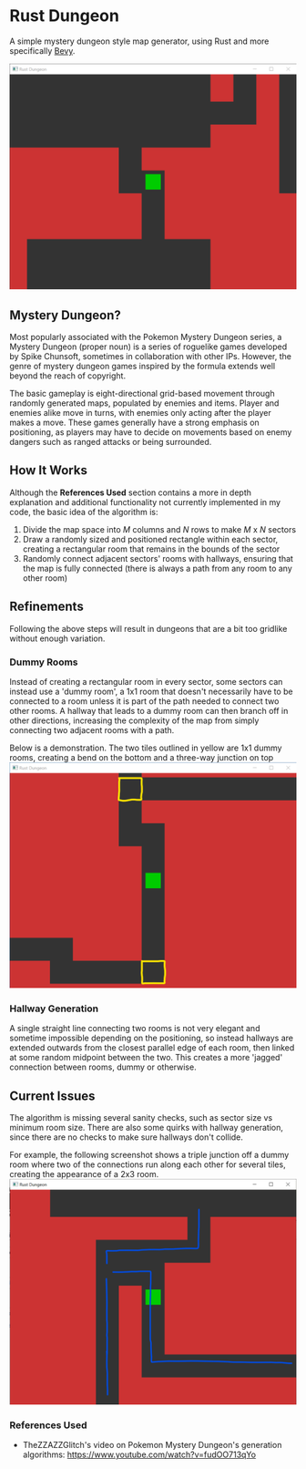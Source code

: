 # Rust Dungeon
A simple mystery dungeon style map generator, using Rust and more specifically [Bevy](https://github.com/bevyengine/bevy).

![Demonstration Screenshot](images/GameScreen.png)

## Mystery Dungeon?
Most popularly associated with the Pokemon Mystery Dungeon series, a Mystery Dungeon (proper noun) is a series of roguelike games developed by Spike Chunsoft, sometimes in collaboration with other IPs. However, the genre of mystery dungeon games inspired by the formula extends well beyond the reach of copyright.

The basic gameplay is eight-directional grid-based movement through randomly generated maps, populated by enemies and items. Player and enemies alike move in turns, with enemies only acting after the player makes a move. These games generally have a strong emphasis on positioning, as players may have to decide on movements based on enemy dangers such as ranged attacks or being surrounded.

## How It Works
Although the **References Used** section contains a more in depth explanation and additional functionality not currently implemented in my code, the basic idea of the algorithm is:
1. Divide the map space into *M* columns and *N* rows to make *M* x *N* sectors
2. Draw a randomly sized and positioned rectangle within each sector, creating a rectangular room that remains in the bounds of the sector
3. Randomly connect adjacent sectors' rooms with hallways, ensuring that the map is fully connected (there is always a path from any room to any other room)

## Refinements
Following the above steps will result in dungeons that are a bit too gridlike without enough variation.

### Dummy Rooms
Instead of creating a rectangular room in every sector, some sectors can instead use a 'dummy room', a 1x1 room that doesn't necessarily have to be connected to a room unless it is part of the path needed to connect two other rooms. A hallway that leads to a dummy room can then branch off in other directions, increasing the complexity of the map from simply connecting two adjacent rooms with a path.

Below is a demonstration. The two tiles outlined in yellow are 1x1 dummy rooms, creating a bend on the bottom and a three-way junction on top
![Two dummy rooms used to increase the complexity of hallways](images/dummy_room_demo.png)

### Hallway Generation
A single straight line connecting two rooms is not very elegant and sometime impossible depending on the positioning, so instead hallways are extended outwards from the closest parallel edge of each room, then linked at some random midpoint between the two. This creates a more 'jagged' connection between rooms, dummy or otherwise.
## Current Issues
The algorithm is missing several sanity checks, such as sector size vs minimum room size. There are also some quirks with hallway generation, since there are no checks to make sure hallways don't collide.

For example, the following screenshot shows a triple junction off a dummy room where two of the connections run along each other for several tiles, creating the appearance of a 2x3 room.
![A confusing feature, hallways traced in blue](images/path_gen_issues_demo.png)

### References Used
- TheZZAZZGlitch's video on Pokemon Mystery Dungeon's generation algorithms:
https://www.youtube.com/watch?v=fudOO713qYo